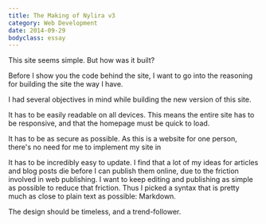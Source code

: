 ```yaml
---
title: The Making of Nylira v3
category: Web Development
date: 2014-09-29
bodyclass: essay
---
```


This site seems simple. But how was it built?

Before I show you the code behind the site, I want to go into the reasoning for building the site the way I have.

I had several objectives in mind while building the new version of this site.

It has to be easily readable on all devices. This means the entire site has to be responsive, and that the homepage must be quick to load.

It has to be as secure as possible. As this is a website for one person, there's no need for me to implement my site in 

It has to be incredibly easy to update. I find that a lot of my ideas for articles and blog posts die before I can publish them online, due to the friction involved in web publishing. I want to keep editing and publishing as simple as possible to reduce that friction. Thus I picked a syntax that is pretty much as close to plain text as possible: Markdown.

The design should be timeless, and a trend-follower. 
